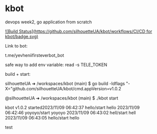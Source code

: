 # kbot
devops week2, go application from scratch


[![Build Status](https://github.com/silhouetteUA/kbot/workflows/CI/CD for kbot/badge.svg)](https://github.com/silhouetteUA/kbot/actions)

Link to bot:

t.me/yevheniifirsteverbot_bot

safe way to add env variable:
read -s TELE_TOKEN

build + start:

silhouetteUA ➜ /workspaces/kbot (main) $ go build -ldflags "-X="github.com/silhouetteUA/kbot/cmd.appVersion=v1.0.2



@silhouetteUA ➜ /workspaces/kbot (main) $ ./kbot start


kbot v1.0.2 started2023/11/09 06:42:37 hello/start hello
2023/11/09 06:42:46 yoyoyo/start yoyoyo
2023/11/09 06:43:02 hell/start hell
2023/11/09 06:43:05 hello/start hello


test
